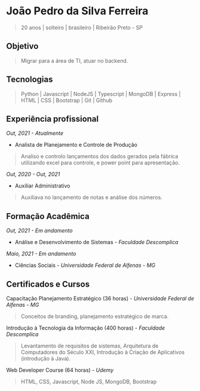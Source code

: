 # João Pedro da Silva Ferreira
> 20 anos | solteiro | brasileiro | Ribeirão Preto - SP

## Objetivo
> Migrar para a área de TI, atuar no backend.

## Tecnologias
> Python |
> Javascript |
> NodeJS |
> Typescript |
> MongoDB |
> Express |
> HTML |
> CSS |
> Bootstrap |
> Git |
> Github

## Experiência profissional
*Out, 2021 - Atualmente*
- Analista de Planejamento e Controle de Produção
> Analiso e controlo lançamentos dos dados gerados pela fábrica utilizando excel para controle, e power point para apresentação.

*Out, 2020 - Out, 2021*
- Auxiliar Administrativo
> Auxiliava no lançamento de notas e análise dos números.

## Formação Acadêmica
*Out, 2021 - Em andamento*
- Análise e Desenvolvimento de Sistemas - *Faculdade Descomplica*

*Maio, 2021 - Em andamento*
- Ciências Sociais - *Universidade Federal de Alfenas - MG*

## Certificados e Cursos
Capacitação Planejamento Estratégico (36 horas) - *Universidade Federal de Alfenas - MG*
> Conceitos de branding, planejamento estratégico de marca.

Introdução à Tecnologia da Informação (400 horas) - *Faculdade Descomplica*
> Levantamento de requisitos de sistemas, Arquitetura de Computadores do Século XXI, Introdução à Criação de Aplicativos (introdução à Java).

Web Developer Course (64 horas) - *Udemy*
> HTML, CSS, Javascript, Node JS, MongoDB, Bootstrap





